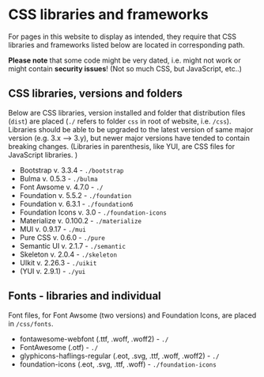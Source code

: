 # CSS libraries and frameworks

For pages in this website to display as intended, they require that CSS libraries and frameworks listed below are located in corresponding path.

**Please note** that some code might be very dated, i.e. might not work or might contain **security issues**! (Not so much CSS, but JavaScript, etc..)

## CSS libraries, versions and folders

Below are CSS libraries, version installed and folder that distribution files (`dist`) are placed (`./` refers to folder `css` in root of website, i.e. `/css`). Libraries should be able to be upgraded to the latest version of same major version (e.g. 3.x --> 3.y), but newer major versions have tended to contain breaking changes. (Libraries in parenthesis, like YUI, are CSS files for JavaScript libraries. )

* Bootstrap v. 3.3.4 - `./bootstrap`
* Bulma v. 0.5.3 - `./bulma`
* Font Awsome v. 4.7.0 - `./`
* Foundation v. 5.5.2 - `./foundation`
* Foundation v. 6.3.1 - `./foundation6`
* Foundation Icons v. 3.0 - `./foundation-icons`
* Materialize v. 0.100.2 - `./materialize`
* MUI v. 0.9.17 - `./mui`
* Pure CSS v. 0.6.0 - `./pure`
* Semantic UI v. 2.1.7 - `./semantic`
* Skeleton v. 2.0.4 - `./skeleton`
* UIkit v. 2.26.3 - `./uikit`
* (YUI v. 2.9.1) - `./yui`

## Fonts - libraries and individual

Font files, for Font Awsome (two versions) and Foundation Icons, are placed in `/css/fonts`.

* fontawesome-webfont (.ttf, .woff, .woff2) - `./`
* FontAwesome (.otf) - `./`
* glyphicons-haflings-regular (.eot, .svg, .ttf, .woff, .woff2) - `./`
* foundation-icons (.eot, .svg, .ttf, .woff) - `./foundation-icons`